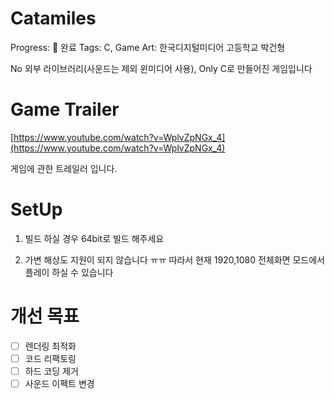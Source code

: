 # Catamiles

Progress: 🌟 완료
Tags: C, Game
Art: 한국디지털미디어 고등학교 박건형

No 외부 라이브러리(사운드는 제외 윈미디어 사용), Only C로 만들어진 게임입니다

# Game Trailer

[https://www.youtube.com/watch?v=WplvZpNGx_4](https://www.youtube.com/watch?v=WplvZpNGx_4)

게임에 관한 트레일러 입니다.

# SetUp

1. 빌드 하실 경우 64bit로 빌드 해주세요

2. 가변 해상도 지원이 되지 않습니다 ㅠㅠ
   따라서 현재 1920,1080 전체화면 모드에서 플레이 하실 수 있습니다

# 개선 목표

- [ ]  렌더링 최적화
- [ ]  코드 리팩토링
- [ ]  하드 코딩 제거
- [ ]  사운드 이펙트 변경